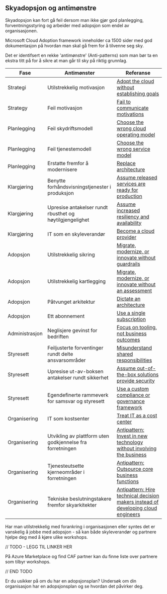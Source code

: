 ## Skyadopsjon og antimønstre
Skyadopsjon kan fort gå feil dersom man ikke gjør god planlegging, forventningsstyring og arbeider med adopsjon som endel av organisasjonen. 

Microsoft Cloud Adoption framework inneholder ca 1500 sider med god dokumentasjon på hvordan man skal gå frem for å tilvenne seg sky.

Det er identifsert en rekke 'antimønstre' (Anti-patterns) som man bør ta en ekstra titt på for å sikre at man går til sky på riktig grunnlag. 

 Fase | Antimønster | Referanse |
| ------------- |-------------| -----|
| Strategi | Utilstrekkelig motivasjon | [Adopt the cloud without establishing goals](./strategy-antipatterns.md#antipattern-adopt-the-cloud-without-establishing-goals) |
| Strategy | Feil motivasjon | [Fail to communicate motivations](./strategy-antipatterns.md#antipattern-fail-to-communicate-motivations) |
| Planlegging | Feil skydriftsmodell | [Choose the wrong cloud operating model](./plan-antipatterns.md#antipattern-choose-the-wrong-cloud-operating-model) |
| Planlegging | Feil tjenestemodell | [Choose the wrong service model](./plan-antipatterns.md#antipattern-choose-the-wrong-service-model) |
| Planlegging | Erstatte fremfor å modernisere | [Replace architecture](./plan-antipatterns.md#antipattern-replace-architecture) |
| Klargjøring | Benytte forhåndsvisningstjenester i produksjon | [Assume released services are ready for production](./ready-antipatterns.md#antipattern-assume-released-services-are-ready-for-production) |
| Klargjøring | Upresise antakelser rundt rbusthet og høytilgjengelighet | [Assume increased resiliency and availability](./ready-antipatterns.md#antipattern-assume-increased-resiliency-and-availability) |
| Klargjøring | IT som en skyleverandør | [Become a cloud provider](./ready-antipatterns.md#antipattern-become-a-cloud-provider) |
| Adopsjon | Utilstrekkelig sikring | [Migrate, modernize, or innovate without guardrails](./migrate-antipatterns.md#antipattern-migrate-modernize-or-innovate-without-guardrails) |
| Adopsjon | Utilstrekkelig kartlegging | [Migrate, modernize, or innovate without an assessment](./migrate-antipatterns.md#antipattern-migrate-modernize-or-innovate-without-an-assessment) |
| Adopsjon | Påtvunget arkitektur | [Dictate an architecture](./migrate-antipatterns.md#antipattern-dictate-an-architecture) |
| Adopsjon | Ett abonnement | [Use a single subscription](./migrate-antipatterns.md#antipattern-use-a-single-subscription) |
| Administrasjon | Neglisjere gevinst for bedriften | [Focus on tooling, not business outcomes](./manage-antipatterns.md#antipattern-focus-on-tooling-not-business-outcomes) |
| Styresett | Feiljusterte forventinger rundt delte ansvarsområder | [Misunderstand shared responsibilities](./govern-antipatterns.md#antipattern-misunderstand-shared-responsibilities) |
| Styresett | Upresise ut-av-boksen antakelser rundt sikkerhet | [Assume out-of-the-box solutions provide security](./govern-antipatterns.md#antipattern-assume-out-of-the-box-solutions-provide-security) |
| Styresett | Egendefinerte rammeverk for samsvar og styresett | [Use a custom compliance or governance framework](./govern-antipatterns.md#antipattern-use-a-custom-compliance-or-governance-framework) |
| Organisering | IT som kostsenter | [Treat IT as a cost center](./organize-antipatterns.md#antipattern-treat-it-as-a-cost-center) |
| Organisering | Utvikling av plattform uten godkjennelse fra forretningen | [Antipattern: Invest in new technology without involving the business](./organize-antipatterns.md#antipattern-invest-in-new-technology-without-involving-the-business) |
| Organisering | Tjenesteutsette kjerneområder i forretningen | [Antipattern: Outsource core business functions](./organize-antipatterns.md#antipattern-outsource-core-business-functions) |
| Organisering | Tekniske beslutningstakere fremfor skyarkitekter | [Antipattern: Hire technical decision makers instead of developing cloud engineers](./organize-antipatterns.md#antipattern-hire-technical-decision-makers-instead-of-developing-cloud-engineers) |

Har man utilstrekkelig med forankring i organisasjonen eller syntes det er vanskelig å jobbe med adopsjon - så kan både skyleverandør og partnere hjelpe deg med å kjøre ulike workshops. 

// TODO - LEGG TIL LINKER HER

På Azure Marketplace og find CAF partner kan du finne liste over partnere som tilbyr workshops.

// END TODO

Er du usikker på om du har en adopsjonsplan? Undersøk om din organisasjon har en adopsjonsplan og se hvordan det påvirker deg.
